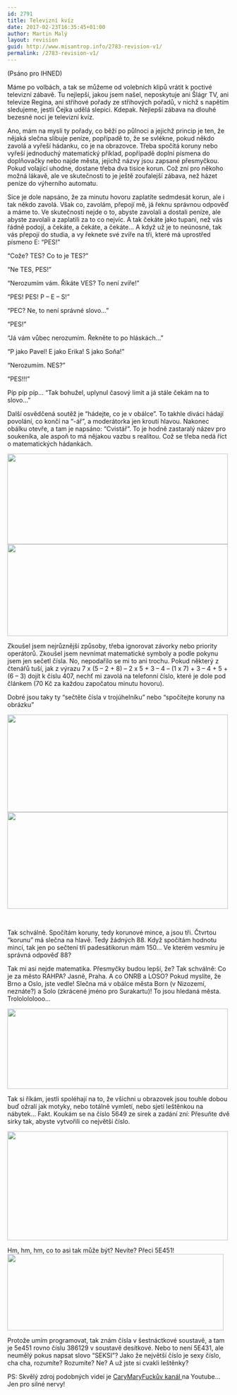```yaml
---
id: 2791
title: Televizní kvíz
date: 2017-02-23T16:35:45+01:00
author: Martin Malý
layout: revision
guid: http://www.misantrop.info/2783-revision-v1/
permalink: /2783-revision-v1/
---
```

(Psáno pro IHNED)

<span style="font-weight: 400;">Máme po volbách, a tak se můžeme od volebních klipů vrátit k poctivé televizní zábavě. Tu nejlepší, jakou jsem našel, neposkytuje ani Šlágr TV, ani televize Regina, ani střihové pořady ze střihových pořadů, v nichž s napětím sledujeme, jestli Čejka udělá slepici. Kdepak. Nejlepší zábava na dlouhé bezesné noci je televizní kvíz.</span>

<span style="font-weight: 400;">Ano, mám na mysli ty pořady, co běží po půlnoci a jejichž princip je ten, že nějaká slečna slibuje peníze, popřípadě to, že se svlékne, pokud někdo zavolá a vyřeší hádanku, co je na obrazovce. Třeba spočítá koruny nebo vyřeší jednoduchý matematický příklad, popřípadě doplní písmena do doplňovačky nebo najde města, jejichž názvy jsou zapsané přesmyčkou. Pokud volající uhodne, dostane třeba dva tisíce korun. Což zní pro někoho možná lákavě, ale ve skutečnosti to je ještě zoufalejší zábava, než házet peníze do výherního automatu.</span>

<span style="font-weight: 400;">Sice je dole napsáno, že za minutu hovoru zaplatíte sedmdesát korun, ale i tak někdo zavolá. Však co, zavolám, přepojí mě, já řeknu správnou odpověď a máme to. Ve skutečnosti nejde o to, abyste zavolali a dostali peníze, ale abyste zavolali a zaplatili za to co nejvíc. A tak čekáte jako tupani, než vás řádně podojí, a čekáte, a čekáte, a čekáte… A když už je to neúnosné, tak vás přepojí do studia, a vy řeknete své zvíře na tři, které má uprostřed písmeno E: “PES!”</span>

<span style="font-weight: 400;">“Cože? TES? Co to je TES?”</span>

<span style="font-weight: 400;">“Ne TES, PES!”</span>

<span style="font-weight: 400;">“Nerozumím vám. Říkáte VES? To není zvíře!”</span>

<span style="font-weight: 400;">“PES! PES! P &#8211; E &#8211; S!”</span>

<span style="font-weight: 400;">“PEC? Ne, to není správné slovo…”</span>

<span style="font-weight: 400;">“PES!”</span>

<span style="font-weight: 400;">“Já vám vůbec nerozumím. Řekněte to po hláskách…”</span>

<span style="font-weight: 400;">“P jako Pavel! E jako Erika! S jako Soňa!”</span>

<span style="font-weight: 400;">“Nerozumím. NES?”</span>

<span style="font-weight: 400;">“PES!!!”</span>

<span style="font-weight: 400;">Píp píp píp… “Tak bohužel, uplynul časový limit a já stále čekám na to slovo…”</span>

<span style="font-weight: 400;">Další osvědčená soutěž je “hádejte, co je v obálce”. To takhle diváci hádají povolání, co končí na “-ář”, a moderátorka jen kroutí hlavou. Nakonec obálku otevře, a tam je napsáno: “Cvistář”. To je hodně zastaralý název pro soukeníka, ale aspoň to má nějakou vazbu s realitou. Což se třeba nedá říct o matematických hádankách.</span>

<img class="aligncenter size-medium wp-image-2784" src="http://www.misantrop.info/wp-content/uploads/2017/02/kviz1-500x205.jpg" alt="" width="500" height="205" srcset="https://www.misantrop.info/wp-content/uploads/2017/02/kviz1-500x205.jpg 500w, https://www.misantrop.info/wp-content/uploads/2017/02/kviz1-200x82.jpg 200w, https://www.misantrop.info/wp-content/uploads/2017/02/kviz1-768x316.jpg 768w, https://www.misantrop.info/wp-content/uploads/2017/02/kviz1-1024x421.jpg 1024w, https://www.misantrop.info/wp-content/uploads/2017/02/kviz1.jpg 1161w" sizes="(max-width: 500px) 100vw, 500px" /> 

<img class="aligncenter size-medium wp-image-2785" src="http://www.misantrop.info/wp-content/uploads/2017/02/kviz3-500x208.png" alt="" width="500" height="208" srcset="https://www.misantrop.info/wp-content/uploads/2017/02/kviz3-500x208.png 500w, https://www.misantrop.info/wp-content/uploads/2017/02/kviz3-200x83.png 200w, https://www.misantrop.info/wp-content/uploads/2017/02/kviz3-768x319.png 768w, https://www.misantrop.info/wp-content/uploads/2017/02/kviz3-1024x426.png 1024w, https://www.misantrop.info/wp-content/uploads/2017/02/kviz3.png 1179w" sizes="(max-width: 500px) 100vw, 500px" /> 

<span style="font-weight: 400;">Zkoušel jsem nejrůznější způsoby, třeba ignorovat závorky nebo priority operátorů. Zkoušel jsem nevnímat matematické symboly a podle pokynu jsem jen sečetl čísla. No, nepodařilo se mi to ani trochu. Pokud některý z čtenářů tuší, jak z výrazu 7 x (5 &#8211; 2 + 8) &#8211; 2 x 5 + 3 &#8211; 4 &#8211; (1 x 7) + 3 &#8211; 4 + 5 + (6 &#8211; 3) dojít k číslu 407, nechť mi zavolá na telefonní číslo, které je dole pod článkem (70 Kč za každou započatou minutu hovoru).</span>

<span style="font-weight: 400;">Dobré jsou taky ty “sečtěte čísla v trojúhelníku” nebo “spočítejte koruny na obrázku”</span>

<img class="aligncenter size-medium wp-image-2786" src="http://www.misantrop.info/wp-content/uploads/2017/02/kviz6-500x221.jpg" alt="" width="500" height="221" srcset="https://www.misantrop.info/wp-content/uploads/2017/02/kviz6-500x221.jpg 500w, https://www.misantrop.info/wp-content/uploads/2017/02/kviz6-200x89.jpg 200w, https://www.misantrop.info/wp-content/uploads/2017/02/kviz6-768x340.jpg 768w, https://www.misantrop.info/wp-content/uploads/2017/02/kviz6.jpg 958w" sizes="(max-width: 500px) 100vw, 500px" /> 

<img class="aligncenter size-medium wp-image-2787" src="http://www.misantrop.info/wp-content/uploads/2017/02/kviz4-500x219.jpg" alt="" width="500" height="219" srcset="https://www.misantrop.info/wp-content/uploads/2017/02/kviz4-500x219.jpg 500w, https://www.misantrop.info/wp-content/uploads/2017/02/kviz4-200x87.jpg 200w, https://www.misantrop.info/wp-content/uploads/2017/02/kviz4-768x336.jpg 768w, https://www.misantrop.info/wp-content/uploads/2017/02/kviz4-1024x448.jpg 1024w, https://www.misantrop.info/wp-content/uploads/2017/02/kviz4.jpg 1082w" sizes="(max-width: 500px) 100vw, 500px" /> 

&nbsp;

<span style="font-weight: 400;">Tak schválně. Spočítám koruny, tedy korunové mince, a jsou tři. Čtvrtou “korunu” má slečna na hlavě. Tedy žádných 88. Když spočítám hodnotu mincí, tak jen po sečtení tří padesátikorun mám 150… Ve kterém vesmíru je správná odpověď 88?</span>

<span style="font-weight: 400;">Tak mi asi nejde matematika. Přesmyčky budou lepší, že? Tak schválně: Co je za město RAHPA? Jasně, Praha. A co ONRB a LOSO? Pokud myslíte, že Brno a Oslo, jste vedle! Slečna má v obálce města Born (v Nizozemí, neznáte?) a Solo (zkrácené jméno pro Surakartu)! To jsou hledaná města. Trololololooo…</span>

<img class="aligncenter size-medium wp-image-2788" src="http://www.misantrop.info/wp-content/uploads/2017/02/kviz2-500x182.png" alt="" width="500" height="182" srcset="https://www.misantrop.info/wp-content/uploads/2017/02/kviz2-500x182.png 500w, https://www.misantrop.info/wp-content/uploads/2017/02/kviz2-200x73.png 200w, https://www.misantrop.info/wp-content/uploads/2017/02/kviz2-768x279.png 768w, https://www.misantrop.info/wp-content/uploads/2017/02/kviz2-1024x372.png 1024w, https://www.misantrop.info/wp-content/uploads/2017/02/kviz2.png 1169w" sizes="(max-width: 500px) 100vw, 500px" /> 

<span style="font-weight: 400;">Tak si říkám, jestli spoléhají na to, že všichni u obrazovek jsou touhle dobou buď ožralí jak motyky, nebo totálně vymletí, nebo sjetí leštěnkou na nábytek… Fakt. Koukám se na číslo 5649 ze sirek a zadání zní: Přesuňte dvě sirky tak, abyste vytvořili co největší číslo.</span>

<img class="aligncenter size-medium wp-image-2789" src="http://www.misantrop.info/wp-content/uploads/2017/02/kviz7-500x247.jpg" alt="" width="500" height="247" srcset="https://www.misantrop.info/wp-content/uploads/2017/02/kviz7-500x247.jpg 500w, https://www.misantrop.info/wp-content/uploads/2017/02/kviz7-200x99.jpg 200w, https://www.misantrop.info/wp-content/uploads/2017/02/kviz7-768x380.jpg 768w, https://www.misantrop.info/wp-content/uploads/2017/02/kviz7.jpg 797w" sizes="(max-width: 500px) 100vw, 500px" /> 

<span style="font-weight: 400;">Hm, hm, hm, co to asi tak může být? Nevíte? Přeci 5E451!</span><span style="font-weight: 400;"><br /> <img class="aligncenter size-full wp-image-2790" src="http://www.misantrop.info/wp-content/uploads/2017/02/kviz8.jpg" alt="" width="490" height="173" srcset="https://www.misantrop.info/wp-content/uploads/2017/02/kviz8.jpg 490w, https://www.misantrop.info/wp-content/uploads/2017/02/kviz8-200x71.jpg 200w" sizes="(max-width: 490px) 100vw, 490px" /></span>

<span style="font-weight: 400;">Protože umím programovat, tak znám čísla v šestnáctkové soustavě, a tam je 5e451 rovno číslu 386129 v soustavě desítkové. Nebo to není 5E431, ale neumělý pokus napsat slovo “SEKSI”? Jako že největší číslo je sexy číslo, cha cha, rozumíte? Rozumíte? Ne? A už jste si cvakli leštěnky?</span>

<span style="font-weight: 400;">PS: Skvělý zdroj podobných videí je <a href="https://www.youtube.com/user/CaryMaryFuck/videos?flow=grid&view=0&sort=p">CaryMaryFuckův kanál </a></span><span style="font-weight: 400;">na Youtube… Jen pro silné nervy!</span>